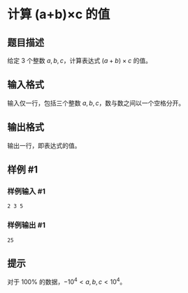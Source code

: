 # 计算 (a+b)×c 的值

## 题目描述

给定 $3$ 个整数 $a,b,c$，计算表达式 $(a+b) \times c$ 的值。

## 输入格式

输入仅一行，包括三个整数 $a,b,c$，数与数之间以一个空格分开。

## 输出格式

输出一行，即表达式的值。

## 样例 #1

### 样例输入 #1
```
2 3 5
```

### 样例输出 #1

```
25
```

## 提示

对于 $100 \%$ 的数据，$-{10}^4 < a, b, c < {10}^4$。
